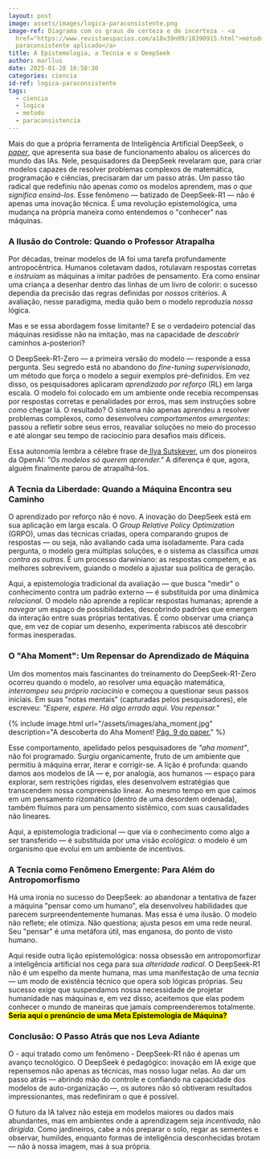 ```yaml
---
layout: post
image: assets/images/logica-paraconsistente.png
image-ref: Diagrama com os graus de certeza e de incerteza - <a
  href="https://www.revistaespacios.com/a18v39n09/18390915.html">método
  paraconsistente aplicado</a>
title: A Epistemologia, a Tecnia e o DeepSeek
author: marllus
date: 2025-01-28 16:58:30
categories: ciencia
id-ref: logica-paraconsistente
tags:
  - ciencia
  - logica
  - metodo
  - paraconsistencia
---
```

Mais do que a própria ferramenta de Inteligência Artificial DeepSeek, o *[paper](https://github.com/deepseek-ai/DeepSeek-R1/blob/main/DeepSeek_R1.pdf)*, que apresenta sua base de funcionamento abalou os alicerces do mundo das IAs. Nele, pesquisadores da DeepSeek revelaram que, para criar modelos capazes de resolver problemas complexos de matemática, programação e ciências, precisaram dar um passo atrás. Um passo tão radical que redefiniu não apenas *como* os modelos aprendem, mas *o que significa ensiná-los*. Esse fenômeno — batizado de DeepSeek-R1 — não é apenas uma inovação técnica. É uma revolução epistemológica, uma mudança na própria maneira como entendemos o "conhecer" nas máquinas.

### A Ilusão do Controle: Quando o Professor Atrapalha

Por décadas, treinar modelos de IA foi uma tarefa profundamente antropocêntrica. Humanos coletavam dados, rotulavam respostas corretas e *instruíam* as máquinas a imitar padrões de pensamento. Era como ensinar uma criança a desenhar dentro das linhas de um livro de colorir: o sucesso dependia da precisão das regras definidas por *nossos* critérios. A avaliação, nesse paradigma, media quão bem o modelo reproduzia *nossa* lógica.

Mas e se essa abordagem fosse limitante? E se o verdadeiro potencial das máquinas residisse não na imitação, mas na capacidade de *descobrir* caminhos a-posteriori?

O DeepSeek-R1-Zero — a primeira versão do modelo — responde a essa pergunta. Seu segredo está no abandono do *fine-tuning supervisionado*, um método que força o modelo a seguir exemplos pré-definidos. Em vez disso, os pesquisadores aplicaram *aprendizado por reforço* (RL) em larga escala. O modelo foi colocado em um ambiente onde recebia recompensas por respostas corretas e penalidades por erros, mas sem instruções sobre *como* chegar lá. O resultado? O sistema não apenas aprendeu a resolver problemas complexos, como desenvolveu *comportamentos emergentes*: passou a refletir sobre seus erros, reavaliar soluções no meio do processo e até alongar seu tempo de raciocínio para desafios mais difíceis.

Essa autonomia lembra a célebre frase de[ Ilya Sutskever](https://www.dwarkeshpatel.com/p/dario-amodei), um dos pioneiros da OpenAI: *"Os modelos só querem aprender."* A diferença é que, agora, alguém finalmente parou de atrapalhá-los.

### A Tecnia da Liberdade: Quando a Máquina Encontra seu Caminho

O aprendizado por reforço não é novo. A inovação do DeepSeek está em sua aplicação em larga escala. O *Group Relative Policy Optimization* (GRPO), umas das técnicas criadas, opera comparando grupos de respostas — ou seja, não avaliando cada uma isoladamente. Para cada pergunta, o modelo gera múltiplas soluções, e o sistema as classifica *umas contra as outras*. É um processo darwiniano: as respostas competem, e as melhores sobrevivem, guiando o modelo a ajustar sua política de geração.

Aqui, a epistemologia tradicional da avaliação — que busca "medir" o conhecimento contra um padrão externo — é substituída por uma dinâmica *relacional*. O modelo não aprende a replicar respostas humanas; aprende a *navegar* um espaço de possibilidades, descobrindo padrões que emergem da interação entre suas próprias tentativas. É como observar uma criança que, em vez de copiar um desenho, experimenta rabiscos até descobrir formas inesperadas.

### O "Aha Moment": Um Repensar do Aprendizado de Máquina

Um dos momentos mais fascinantes do treinamento do DeepSeek-R1-Zero ocorreu quando o modelo, ao resolver uma equação matemática, *interrompeu seu próprio raciocínio* e começou a questionar seus passos iniciais. Em suas "notas mentais" (capturadas pelos pesquisadores), ele escreveu: *"Espere, espere. Há algo errado aqui. Vou repensar."*

{% include image.html url="/assets/images/aha_moment.jpg" description="A descoberta do Aha Moment! <a href="https://github.com/deepseek-ai/DeepSeek-R1/blob/main/DeepSeek_R1.pdf">Pág. 9 do paper.</a>" %} <br>

Esse comportamento, apelidado pelos pesquisadores de *"aha moment"*, não foi programado. Surgiu organicamente, fruto de um ambiente que permitiu à máquina errar, iterar e corrigir-se. A lição é profunda: quando damos aos modelos de IA — e, por analogia, aos humanos — espaço para explorar, sem restrições rígidas, eles desenvolvem estratégias que transcendem nossa compreensão linear. Ao mesmo tempo em que caímos em um pensamento rizomático (dentro de uma desordem ordenada), também fluímos para um pensamento sistêmico, com suas causalidades não lineares.

Aqui, a epistemologia tradicional — que via o conhecimento como algo a ser transferido — é substituída por uma visão *ecológica*: o modelo é um organismo que evolui em um ambiente de incentivos.

### A Tecnia como Fenômeno Emergente: Para Além do Antropomorfismo

Há uma ironia no sucesso do DeepSeek: ao abandonar a tentativa de fazer a máquina "pensar como um humano", ela desenvolveu habilidades que parecem surpreendentemente humanas. Mas essa é uma ilusão. O modelo não reflete; ele otimiza. Não questiona; ajusta pesos em uma rede neural. Seu "pensar" é uma metáfora útil, mas enganosa, do ponto de visto humano.

Aqui reside outra lição epistemológica: nossa obsessão em antropomorfizar a inteligência artificial nos cega para sua *alteridade radical*. O DeepSeek-R1 não é um espelho da mente humana, mas uma manifestação de uma *tecnia* — um modo de existência técnico que opera sob lógicas próprias. Seu sucesso exige que suspendamos nossa necessidade de projetar humanidade nas máquinas e, em vez disso, aceitemos que elas podem conhecer o mundo de maneiras que jamais compreenderemos totalmente. <mark>**Seria aqui o prenúncio de uma Meta Epistemologia de Máquina?**</mark>

### Conclusão: O Passo Atrás que nos Leva Adiante

O - aqui tratado como um fenômeno - DeepSeek-R1 não é apenas um avanço tecnológico. O DeepSeek é pedagógico: inovação em IA exige que repensemos não apenas as técnicas, mas nosso lugar nelas. Ao dar um passo atrás — abrindo mão do controle e confiando na capacidade dos modelos de auto-organização —, os autores não só obtiveram resultados impressionantes, mas redefiniram o que é possível.

O futuro da IA talvez não esteja em modelos maiores ou dados mais abundantes, mas em ambientes onde a aprendizagem seja *incentivada*, não *dirigida*. Como jardineiros, cabe a nós preparar o solo, regar as sementes e observar, humildes, enquanto formas de inteligência desconhecidas brotam — não à nossa imagem, mas à sua própria.